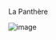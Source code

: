 La Panthère

![image](https://user-images.githubusercontent.com/101742968/173962749-45c4522d-bec3-45fe-aafe-1ef07380eb69.png)
